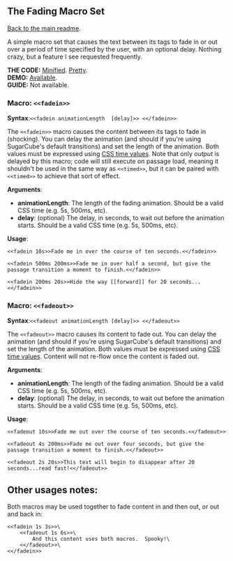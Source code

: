 ## The Fading Macro Set

[Back to the main readme](./README.md).

A simple macro set that causes the text between its tags to fade in or out over a period of time specified by the user, with an optional delay. Nothing crazy, but a feature I see requested frequently.

**THE CODE:** [Minified](https://github.com/ChapelR/custom-macros-for-sugarcube-2/blob/master/scripts/minified/fading-macro-set.min.js). [Pretty](https://github.com/ChapelR/custom-macros-for-sugarcube-2/blob/master/scripts/fading-macro-set.js).  
**DEMO:** [Available](http://macros.twinelab.net/demo?macro=fading).  
**GUIDE:** Not available.

### Macro: `<<fadein>>`

**Syntax**:`<<fadein animationLength  [delay]>> <</fadein>>`

The `<<fadein>>` macro causes the content between its tags to fade in (shocking).  You can delay the animation (and should if you're using SugarCube's default transitions) and set the length of the animation.  Both values must be expressed using [CSS time values](https://developer.mozilla.org/en-US/docs/Web/CSS/time).  Note that only *output* is delayed by this macro; code will still execute on passage load, meaning it shouldn't be used in the same way as `<<timed>>`, but it can be paired with `<<timed>>` to achieve that sort of effect.

**Arguments**:

 * **animationLength**: The length of the fading animation.  Should be a valid CSS time (e.g. 5s, 500ms, etc).
 * **delay**: (optional) The delay, in seconds, to wait out before the animation starts.  Should be a valid CSS time (e.g. 5s, 500ms, etc).


**Usage**:
```
<<fadein 10s>>Fade me in over the course of ten seconds.<</fadein>>

<<fadein 500ms 200ms>>Fade me in over half a second, but give the passage transition a moment to finish.<</fadein>>

<<fadein 200ms 20s>>Hide the way [[forward]] for 20 seconds...<</fadein>>
```

### Macro: `<<fadeout>>`

**Syntax**:`<<fadeout animationLength [delay]>> <</fadeout>>`

The `<<fadeout>>` macro causes its content to fade out.  You can delay the animation (and should if you're using SugarCube's default transitions) and set the length of the animation.  Both values must be expressed using [CSS time values](https://developer.mozilla.org/en-US/docs/Web/CSS/time).  Content will not re-flow once the content is faded out.

**Arguments**:

 * **animationLength**: The length of the fading animation.  Should be a valid CSS time (e.g. 5s, 500ms, etc).
 * **delay**: (optional) The delay, in seconds, to wait out before the animation starts.  Should be a valid CSS time (e.g. 5s, 500ms, etc).

**Usage**:
```
<<fadeout 10s>>Fade me out over the course of ten seconds.<</fadeout>>

<<fadeout 4s 200ms>>Fade me out over four seconds, but give the passage transition a moment to finish.<</fadeout>>

<<fadeout 2s 20s>>This text will begin to disappear after 20 seconds...read fast!<</fadeout>>
```

## Other usages notes:

Both macros may be used together to fade content in and then out, or out and back in:

```
<<fadein 1s 3s>>\
	<<fadeout 1s 6s>>\
		And this content uses both macros.  Spooky!\
	<</fadeout>>\
<</fadein>>
```